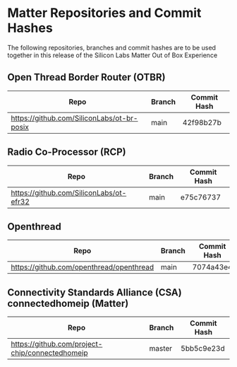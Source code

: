 # Matter Repositories and Commit Hashes

The following repositories, branches and commit hashes are to be used together
in this release of the Silicon Labs Matter Out of Box Experience

## Open Thread Border Router (OTBR)

| Repo                                       | Branch | Commit Hash  |
| ------------------------------------------ | ------ | ------------ |
| https://github.com/SiliconLabs/ot-br-posix | main   | 42f98b27b    |

## Radio Co-Processor (RCP)

| Repo                                    |   Branch    | Commit Hash  |
| --------------------------------------- | ----------  | ------------ |
| https://github.com/SiliconLabs/ot-efr32 |    main     | e75c76737    |

## Openthread

| Repo                                    |   Branch    | Commit Hash  |
| --------------------------------------- | ----------  | ------------ |
| https://github.com/openthread/openthread |    main     | 7074a43e4   |


## Connectivity Standards Alliance (CSA) connectedhomeip (Matter)

| Repo                                            | Branch | Commit Hash  |
| ----------------------------------------------- | ------ | ------------ |
| https://github.com/project-chip/connectedhomeip | master | 5bb5c9e23d   |
